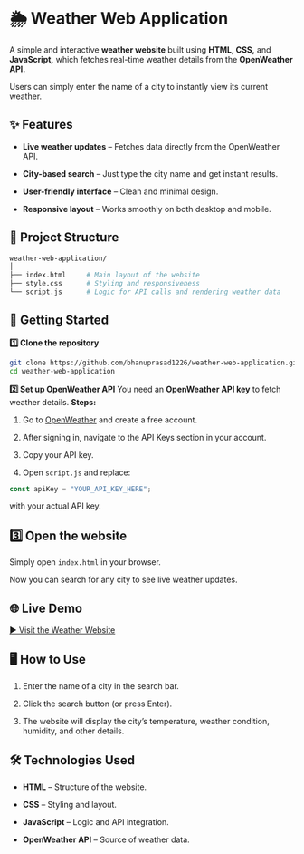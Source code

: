 # 🌦 Weather Web Application
A simple and interactive **weather website** built using **HTML, CSS,** and **JavaScript,** which fetches real-time weather details from the **OpenWeather API.**

Users can simply enter the name of a city to instantly view its current weather.
## ✨ Features
- **Live weather updates** – Fetches data directly from the OpenWeather API.

- **City-based search** – Just type the city name and get instant results.

- **User-friendly interface** – Clean and minimal design.

- **Responsive layout** – Works smoothly on both desktop and mobile.
## 📂 Project Structure
```bash
weather-web-application/
│
├── index.html     # Main layout of the website
├── style.css      # Styling and responsiveness
└── script.js      # Logic for API calls and rendering weather data
```
## 🚀 Getting Started
**1️⃣ Clone the repository**
```bash
git clone https://github.com/bhanuprasad1226/weather-web-application.git
cd weather-web-application
```
**2️⃣ Set up OpenWeather API**
You need an **OpenWeather API key** to fetch weather details.
**Steps:**
1. Go to [OpenWeather](https://home.openweathermap.org/users/sign_up) and create a free account.

2. After signing in, navigate to the API Keys section in your account.

3. Copy your API key.

4. Open `script.js` and replace:
```javascript
const apiKey = "YOUR_API_KEY_HERE";
```
with your actual API key.

## 3️⃣ Open the website

Simply open `index.html` in your browser.

Now you can search for any city to see live weather updates.
## 🌐 Live Demo
[▶ Visit the Weather Website](https://weather-web-app-project1.netlify.app/)
## 🖥 How to Use
1. Enter the name of a city in the search bar.

2. Click the search button (or press Enter).

3. The website will display the city’s temperature, weather condition, humidity, and other details.

## 🛠 Technologies Used
- **HTML** – Structure of the website.

- **CSS** – Styling and layout.

- **JavaScript** – Logic and API integration.

- **OpenWeather API** – Source of weather data.




